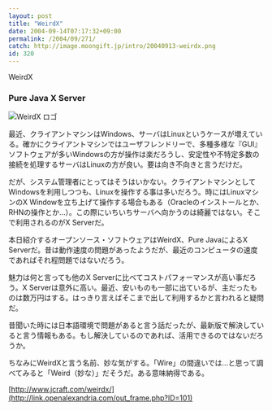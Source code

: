 ```yaml
---
layout: post
title: "WeirdX"
date: 2004-09-14T07:17:32+09:00
permalink: /2004/09/271/
catch: http://image.moongift.jp/intro/20040913-weirdx.png
id: 320
---
```

WeirdX  
<!--more-->

### Pure Java X Server
  

![WeirdX ロゴ](http://image.moongift.jp/intro/20040913-weirdx.png "WeirdX ロゴ")

  

最近、クライアントマシンはWindows、サーバはLinuxというケースが増えている。確かにクライアントマシンではユーザフレンドリーで、多種多様な『GUI』ソフトウェアが多いWindowsの方が操作は楽だろうし、安定性や不特定多数の接続を処理するサーバはLinuxの方が良い。要は向き不向きと言うだけだ。

  

だが、システム管理者にとってはそうはいかない。クライアントマシンとしてWindowsを利用しつつも、Linuxを操作する事は多いだろう。時にはLinuxマシンのX Windowを立ち上げて操作する場合もある（Oracleのインストールとか、RHNの操作とか…）。この際にいちいちサーバへ向かうのは綺麗ではない。そこで利用されるのがX Serverだ。

  

本日紹介するオープンソース・ソフトウェアはWeirdX、Pure JavaによるX Serverだ。昔は動作速度の問題があったようだが、最近のコンピュータの速度であればそれ程問題ではないだろう。

  

魅力は何と言っても他のX Serverに比べてコストパフォーマンスが高い事だろう。X Serverは意外に高い。最近、安いものも一部に出ているが、主だったものは数万円はする。はっきり言えばそこまで出して利用するかと言われると疑問だ。

  

昔聞いた時には日本語環境で問題があると言う話だったが、最新版で解決していると言う情報もある。もし解決しているのであれば、活用できるのではないだろうか。

  

ちなみにWeirdXと言う名前、妙な気がする。「Wire」の間違いでは…と思って調べてみると「Weird（妙な）」だそうだ。ある意味納得である。

  

[http://www.jcraft.com/weirdx/](http://link.openalexandria.com/out_frame.php?ID=101)

